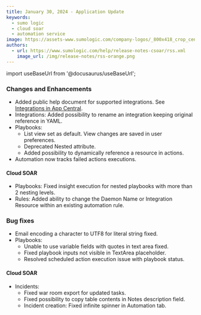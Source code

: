 ```yaml
---
title: January 30, 2024 - Application Update
keywords:
  - sumo logic
  - cloud soar
  - automation service
image: https://assets-www.sumologic.com/company-logos/_800x418_crop_center-center_82_none/SumoLogic_Preview_600x600.jpg
authors:
  - url: https://www.sumologic.com/help/release-notes-csoar/rss.xml
    image_url: /img/release-notes/rss-orange.png
---
```


import useBaseUrl from '@docusaurus/useBaseUrl';

### Changes and Enhancements
* Added public help document for supported integrations. See [Integrations in App Central](https://www.sumologic.com/help/docs/platform-services/automation-service/app-central/integrations/).
* Integrations: Added possibility to rename an integration keeping original reference in YAML.
* Playbooks:
  * List view set as default. View changes are saved in user preferences.
  * Deprecated Nested attribute.
  * Added possibility to dynamically reference a resource in actions.
* Automation now tracks failed actions executions.

#### Cloud SOAR
* Playbooks: Fixed insight execution for nested playbooks with more than 2 nesting levels.
* Rules: Added ability to change the Daemon Name or Integration Resource within an existing automation rule.

### Bug fixes
* Email encoding a character to UTF8 for literal string fixed.
* Playbooks:
  * Unable to use variable fields with quotes in text area fixed.
  * Fixed playbook inputs not visible in TextArea placeholder.
  * Resolved scheduled action execution issue with playbook status.

#### Cloud SOAR
* Incidents:
  * Fixed war room export for updated tasks.
  * Fixed possibility to copy table contents in Notes description field.
  * Incident creation: Fixed infinite spinner in Automation tab.
